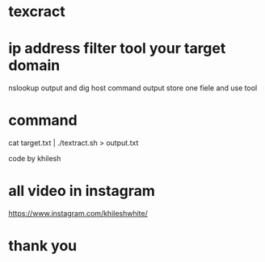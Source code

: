 # texcract

# ip address filter tool your target domain 
nslookup output and dig host command output store one fiele 
and use tool
# command
cat target.txt | ./textract.sh  > output.txt

code by khilesh

# all video in instagram 
https://www.instagram.com/khileshwhite/   

# thank you
